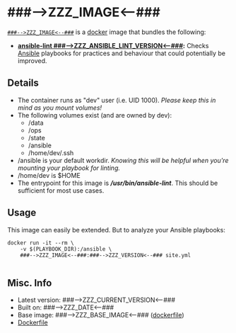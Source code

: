 # ###-->ZZZ_IMAGE<--###  

[`###-->ZZZ_IMAGE<--###`][1] is a [docker][2] image that bundles the following:  
* **[ansible-lint ###-->ZZZ_ANSIBLE_LINT_VERSION<--###][3]:** Checks [Ansible][4] playbooks for practices and behaviour that could potentially be improved.    

## Details
* The container runs as "dev" user (i.e. UID 1000). *Please keep this in mind as you mount volumes!* 
* The following volumes exist (and are owned by dev):  
  - /data
  - /ops
  - /state
  - /ansible
  - /home/dev/.ssh
* /ansible is your default workdir. *Knowing this will be helpful when you're mounting your playbook for linting.*   
* /home/dev is $HOME
* The entrypoint for this image is ***/usr/bin/ansible-lint***.  This should be sufficient for most use cases.

## Usage 
This image can easily be extended.  But to analyze your Ansible playbooks:

````
docker run -it --rm \
	-v $(PLAYBOOK_DIR):/ansible \
	###-->ZZZ_IMAGE<--###:###-->ZZZ_VERSION<--### site.yml
		
````

## Misc. Info 
* Latest version: ###-->ZZZ_CURRENT_VERSION<--###   
* Built on: ###-->ZZZ_DATE<--###   
* Base image: ###-->ZZZ_BASE_IMAGE<--### ([dockerfile][6])  
* [Dockerfile][7]

[1]: https://hub.docker.com/r/###-->ZZZ_IMAGE<--###/   
[2]: https://docker.com 
[3]: https://github.com/willthames/ansible-lint  
[4]: http://www.ansible.com/  
[6]: https://github.com/nocsigroup/dockerfiles/blob/master/base/alpine
[7]: https://github.com/nocsigroup/dockerfiles/tree/master/ansible-lint
